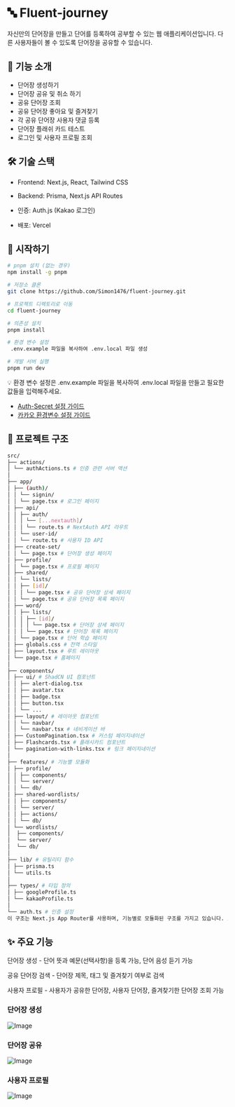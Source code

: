 # 🔤 Fluent-journey

자신만의 단어장을 만들고 단어를 등록하여 공부할 수 있는 웹 애플리케이션입니다. 다른 사용자들이 볼 수 있도록 단어장을 공유할 수 있습니다.

## 🚀 기능 소개

- 단어장 생성하기
- 단어장 공유 및 취소 하기
- 공유 단어장 조회
- 공유 단어장 좋아요 및 즐겨찾기
- 각 공유 단어장 사용자 댓글 등록
- 단어장 플래쉬 카드 테스트
- 로그인 및 사용자 프로필 조회

## 🛠 기술 스택

- Frontend: Next.js, React, Tailwind CSS

- Backend: Prisma, Next.js API Routes

- 인증: Auth.js (Kakao 로그인)

- 배포: Vercel

## 🚀 시작하기

```bash
# pnpm 설치 (없는 경우)
npm install -g pnpm

# 저장소 클론
git clone https://github.com/Simon1476/fluent-journey.git

# 프로젝트 디렉토리로 이동
cd fluent-journey

# 의존성 설치
pnpm install

# 환경 변수 설정
 .env.example 파일을 복사하여 .env.local 파일 생성

# 개발 서버 실행
pnpm run dev
```

💡 환경 변수 설정은 .env.example 파일을 복사하여 .env.local 파일을 만들고 필요한 값들을 입력해주세요.

- [Auth-Secret 설정 가이드](https://authjs.dev/getting-started/installation)
- [카카오 환경변수 설정 가이드](https://tasty-meerkat-c0d.notion.site/Auth-js-191d4ecd0c1f80bda80ad231769678c3)

## 📂 프로젝트 구조

```bash
src/
├── actions/
│ └── authActions.ts # 인증 관련 서버 액션
│
├── app/
│ ├── (auth)/
│ │ └── signin/
│ │ └── page.tsx # 로그인 페이지
│ ├── api/
│ │ ├── auth/
│ │ │ └── [...nextauth]/
│ │ │ └── route.ts # NextAuth API 라우트
│ │ └── user-id/
│ │ └── route.ts # 사용자 ID API
│ ├── create-set/
│ │ └── page.tsx # 단어장 생성 페이지
│ ├── profile/
│ │ └── page.tsx # 프로필 페이지
│ ├── shared/
│ │ └── lists/
│ │ ├── [id]/
│ │ │ └── page.tsx # 공유 단어장 상세 페이지
│ │ └── page.tsx # 공유 단어장 목록 페이지
│ ├── word/
│ │ ├── lists/
│ │ │ ├── [id]/
│ │ │ │ └── page.tsx # 단어장 상세 페이지
│ │ │ └── page.tsx # 단어장 목록 페이지
│ │ └── page.tsx # 단어 학습 페이지
│ ├── globals.css # 전역 스타일
│ ├── layout.tsx # 루트 레이아웃
│ └── page.tsx # 홈페이지
│
├── components/
│ ├── ui/ # ShadCN UI 컴포넌트
│ │ ├── alert-dialog.tsx
│ │ ├── avatar.tsx
│ │ ├── badge.tsx
│ │ ├── button.tsx
│ │ └── ...
│ ├── layout/ # 레이아웃 컴포넌트
│ │ └── navbar/
│ │ └── navbar.tsx # 네비게이션 바
│ ├── CustomPagination.tsx # 커스텀 페이지네이션
│ ├── Flashcards.tsx # 플래시카드 컴포넌트
│ └── pagination-with-links.tsx # 링크 페이지네이션
│
├── features/ # 기능별 모듈화
│ ├── profile/
│ │ ├── components/
│ │ └── server/
│ │ └── db/
│ ├── shared-wordlists/
│ │ ├── components/
│ │ └── server/
│ │ ├── actions/
│ │ └── db/
│ └── wordlists/
│  ├── components/
│  └── server/
│  └── db/
│
├── lib/ # 유틸리티 함수
│ ├── prisma.ts
│ └── utils.ts
│
├── types/ # 타입 정의
│ ├── googleProfile.ts
│ └── kakaoProfile.ts
│
└── auth.ts # 인증 설정
이 구조는 Next.js App Router를 사용하며, 기능별로 모듈화된 구조를 가지고 있습니다. 또한 ShadCN UI 컴포넌트와 Lucide 아이콘을 사용하는 가이드라인을 포함하고 있습니다.
```

## ✨ 주요 기능

단어장 생성 - 단어 뜻과 예문(선택사항)을 등록 가능, 단어 음성 듣기 가능

공유 단어장 검색 - 단어장 제목, 태그 및 즐겨찾기 여부로 검색

사용자 프로필 - 사용자가 공유한 단어장, 사용자 단어장, 즐겨찾기한 단어장 조회 가능

### 단어장 생성

![Image](https://github.com/user-attachments/assets/6da47df1-b75c-44e5-bcd4-86d537420a74)

### 단어장 공유

![Image](https://github.com/user-attachments/assets/22478216-1bb9-4ddc-9678-fb378114543f)

### 사용자 프로필

![Image](https://github.com/user-attachments/assets/592557f3-4fe7-45cc-9696-da7a3a97ba4e)
